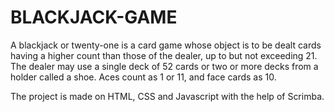 # BLACKJACK-GAME

A blackjack or twenty-one is a card game whose object is to be dealt cards having a higher count than those of the dealer, up to but not exceeding 21. The dealer may use a single deck of 52 cards or two or more decks from a holder called a shoe. Aces count as 1 or 11, and face cards as 10. 

The project is made on HTML, CSS and Javascript with the help of Scrimba.
